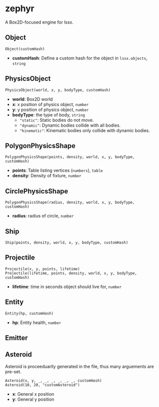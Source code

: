 # zephyr
A Box2D-focused engine for lssx.

## Object
```moon
Object(customHash)
```
* __customHash__: Define a custom hash for the object in `lssx.objects`, `string`

## PhysicsObject
```moon
PhysicsObject(world, x, y, bodyType, customHash)
```
* __world__: Box2D world
* __x__: x position of physics object, `number`
* __y__: y position of physics object, `number`
* __bodyType__: the type of body, `string`
  - `"static"`: Static bodies do not move.
  - `"dynamic"`: Dynamic bodies collide with all bodies.
  - `"kinematic"`: Kinematic bodies only collide with dynamic bodies.

## PolygonPhysicsShape
```moon
PolygonPhysicsShape(points, density, world, x, y, bodyType, customHash)
```
* __points__: Table listing vertices (`numbers`), `table`
* __density__: Density of fixture, `number`

## CirclePhysicsShape
```moon
PolygonPhysicsShape(radius, density, world, x, y, bodyType, customHash)
```
* __radius__: radius of circle, `number`

## Ship
```moon
Ship(points, density, world, x, y, bodyType, customHash)
```

## Projectile
```moon
Projectile(x, y, points, lifetime)
Projectile(lifetime, points, density, world, x, y, bodyType, customHash)
```
* __lifetime__: time in seconds object should live for, `number`

## Entity
```moon
Entity(hp, customHash)
```
* __hp__: Entity health, `number`

## Emitter

## Asteroid
Asteroid is proceeduarlly generated in the file, thus many arguements are pre-set.
```moon
Asteroid(x, y, _, _, _, _, _, _, customHash)
Asteroid(10, 20, "customAsteroid")
```
* __x__: General x position
* __y__: General y position